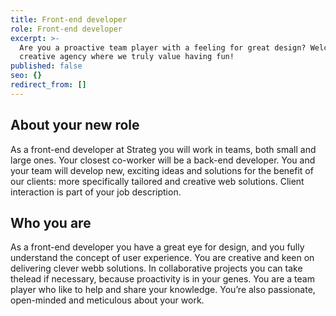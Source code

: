 ```yaml
---
title: Front-end developer
role: Front-end developer
excerpt: >-
  Are you a proactive team player with a feeling for great design? Welcome to a
  creative agency where we truly value having fun!
published: false
seo: {}
redirect_from: []
---
```

## About your new role

As a front-end developer at Strateg you will work in teams, both small and large ones. Your closest co-worker will be a back-end developer. You and your team will develop new, exciting ideas and solutions for the benefit of our clients: more specifically tailored and creative web solutions. Client interaction is part of your job description.

## Who you are

As a front-end developer you have a great eye for design, and you fully understand the concept of user experience. You are creative and keen on delivering clever webb solutions. In collaborative projects you can take thelead if necessary, because proactivity is in your genes. You are a team player who like to help and share your knowledge. You’re also passionate, open-minded and meticulous about your work.
